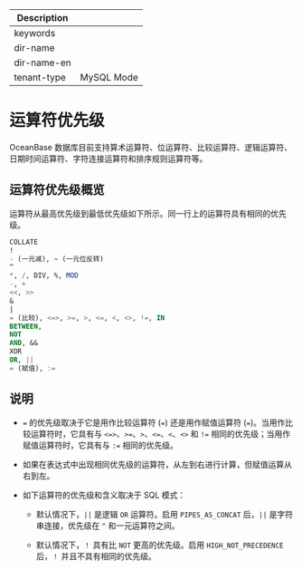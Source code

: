 | Description   |                 |
|---------------|-----------------|
| keywords      |                 |
| dir-name      |                 |
| dir-name-en   |                 |
| tenant-type   | MySQL Mode      |

# 运算符优先级

OceanBase 数据库目前支持算术运算符、位运算符、比较运算符、逻辑运算符、日期时间运算符、字符连接运算符和排序规则运算符等。

## 运算符优先级概览

运算符从最高优先级到最低优先级如下所示。同一行上的运算符具有相同的优先级。

```sql
COLLATE
!
- (一元减), ~ (一元位反转)
^
*, /, DIV, %, MOD
-, +
<<, >>
&
|
= (比较), <=>, >=, >, <=, <, <>, !=, IN
BETWEEN,
NOT
AND, &&
XOR
OR, ||
= (赋值), :=
```

## 说明

* `=` 的优先级取决于它是用作比较运算符 (`=`) 还是用作赋值运算符 (`=`)。当用作比较运算符时，它具有与 `<=>`、`>=`、`>`、`<=`、`<`、`<>` 和 `!=` 相同的优先级；当用作赋值运算符时，它具有与 `:=` 相同的优先级。

* 如果在表达式中出现相同优先级的运算符，从左到右进行计算，但赋值运算从右到左。

* 如下运算符的优先级和含义取决于 SQL 模式：

  * 默认情况下，`||` 是逻辑 `OR` 运算符。启用 `PIPES_AS_CONCAT` 后，`||` 是字符串连接，优先级在 `^` 和一元运算符之间。

  * 默认情况下，`！` 具有比 `NOT` 更高的优先级。启用 `HIGH_NOT_PRECEDENCE` 后，`！` 并且不具有相同的优先级。
